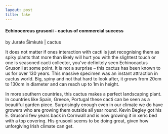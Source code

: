 ```yaml
---
layout: post
title: fake
---
```


<div class="pagebackground clearfix">
    <div class="container">
        <!-- content page -->
        <section class="section_about clearfix">
            <div class="full_stories clearfix">
                <div class="story">
                    <div class="story_details">
                        <h4>
                            Echinocereus grusonii - cactus of commercial success
                        </h4>
                        <div class="span_details">
                            <span>
                                by Jurate Šimkutė
                                <span class="span_line">|</span>
                            </span>
                            <span class="cat">
                                cactus
                            </span>
                        </div>
                        <p>
                            It does not matter if ones interaction with cacti is just recognising them as spiky plants that more than likely will hurt you with the slightest touch or one is seasoned cacti collector, you've definitely seen Echinocactus Grusonii at some point. 
                            It is not a surprise – this cactus has been known to us for over 130 years. This massive specimen was an instant attraction in cactus world. Big, spiny and not that hard to look after, it grows from 20cm to 130cm in diameter and can reach up to 1m in height. 
                        </p>
                        <!-- excerpt ends here -->
                        <p>
                            In more southern countries, this cactus makes a perfect landscaping plant. In countries like Spain, Greece, Portugal these cacti can be seen as a beautiful garden piece. 
                            Surprisingly enough even in our climate we do have growers who are growing them outside all year round. Kevin Begley got his
                            E. Grusonii few years back in Cornwall and is now growing it in xeric bed with a top covering. 
                            His grusonii seems to be doing great, given how unforgiving Irish climate can get.
                        </p>
                    </div>
                </div>
            </div>
        </section>
    </div>
</div>

